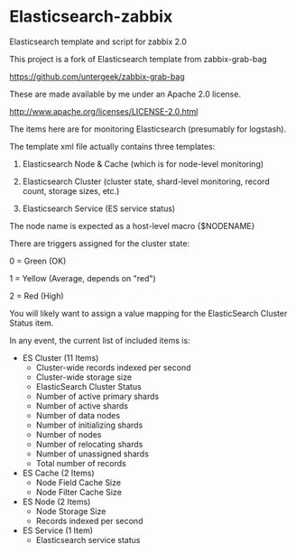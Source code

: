 Elasticsearch-zabbix
====================

Elasticsearch template and script for zabbix 2.0

This project is a fork of Elasticsearch template from zabbix-grab-bag

https://github.com/untergeek/zabbix-grab-bag

These are made available by me under an Apache 2.0 license.

http://www.apache.org/licenses/LICENSE-2.0.html


The items here are for monitoring Elasticsearch (presumably for logstash).

The template xml file actually contains three templates:

1. Elasticsearch Node & Cache (which is for node-level monitoring)

2. Elasticsearch Cluster (cluster state, shard-level monitoring, record count, storage sizes, etc.)

3. Elasticsearch Service (ES service status)

The node name is expected as a host-level macro {$NODENAME}

There are triggers assigned for the cluster state:

0 = Green (OK)

1 = Yellow (Average, depends on "red")

2 = Red (High)


You will likely want to assign a value mapping for the ElasticSearch Cluster Status item.

In any event, the current list of included items is:

* ES Cluster (11 Items)
	- Cluster-wide records indexed per second
	- Cluster-wide storage size
	- ElasticSearch Cluster Status
	- Number of active primary shards
	- Number of active shards
	- Number of data nodes
	- Number of initializing shards
	- Number of nodes
	- Number of relocating shards
	- Number of unassigned shards
	- Total number of records
* ES Cache (2 Items)
	- Node Field Cache Size
	- Node Filter Cache Size
* ES Node (2 Items)
	- Node Storage Size
	- Records indexed per second
* ES Service (1 Item)
	- Elasticsearch service status
